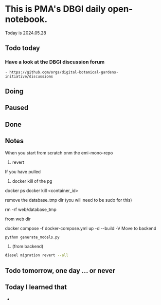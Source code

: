 

# This is PMA's DBGI daily open-notebook.

Today is 2024.05.28

## Todo today

### Have a look at the DBGI discussion forum
    - https://github.com/orgs/digital-botanical-gardens-initiative/discussions
###
###

## Doing

## Paused

## Done

## Notes


When you start from scratch onm the emi-mono-repo

1. revert 

If you have pulled 

1. docker kill of the pg

docker ps 
docker kill <container_id>

remove the database_tmp dir (you will need to be sudo for this)

rm -rf web/database_tmp

from web dir

docker compose -f docker-compose.yml up -d --build -V
Move to backend

```bash
python generate_models.py
```

1. (from backend) 

```bash
diesel migration revert --all
```







## Todo tomorrow, one day ... or never

###
###
###


## Today I learned that

-